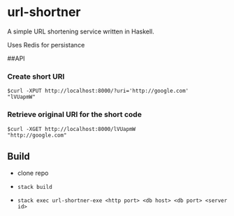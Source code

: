 # url-shortner
A simple URL shortening service written in Haskell.

Uses Redis for persistance


##API

### Create short URI
    $curl -XPUT http://localhost:8000/?uri='http://google.com'
    "lVUapmW"

### Retrieve original URI for the short code
    $curl -XGET http://localhost:8000/lVUapmW
    "http://google.com"


## Build 
* clone repo

* `stack build`

* `stack exec url-shortner-exe <http port> <db host> <db port> <server id>`
